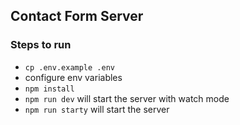 ## Contact Form Server

### Steps to run
 - `cp .env.example .env`
 - configure env variables
 - `npm install`
 - `npm run dev` will start the server with watch mode
 - `npm run starty` will start the server
